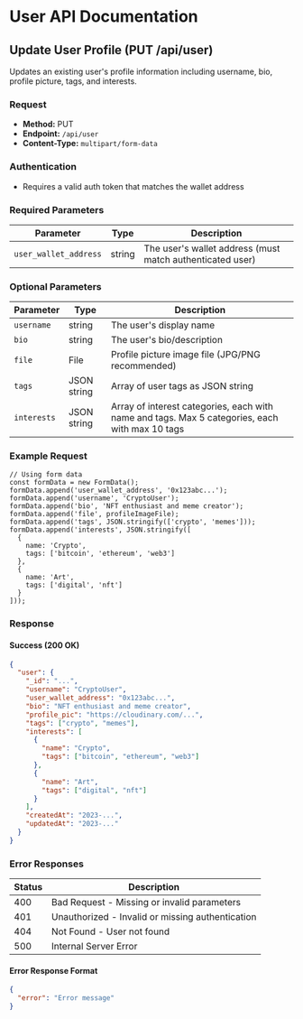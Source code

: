 # User API Documentation

## Update User Profile (PUT /api/user)

Updates an existing user's profile information including username, bio, profile picture, tags, and interests.

### Request

- **Method:** PUT
- **Endpoint:** `/api/user`
- **Content-Type:** `multipart/form-data`

### Authentication

- Requires a valid auth token that matches the wallet address

### Required Parameters

| Parameter | Type | Description |
|-----------|------|-------------|
| `user_wallet_address` | string | The user's wallet address (must match authenticated user) |

### Optional Parameters

| Parameter | Type | Description |
|-----------|------|-------------|
| `username` | string | The user's display name |
| `bio` | string | The user's bio/description |
| `file` | File | Profile picture image file (JPG/PNG recommended) |
| `tags` | JSON string | Array of user tags as JSON string |
| `interests` | JSON string | Array of interest categories, each with name and tags. Max 5 categories, each with max 10 tags |

### Example Request

```
// Using form data
const formData = new FormData();
formData.append('user_wallet_address', '0x123abc...');
formData.append('username', 'CryptoUser');
formData.append('bio', 'NFT enthusiast and meme creator');
formData.append('file', profileImageFile);
formData.append('tags', JSON.stringify(['crypto', 'memes']));
formData.append('interests', JSON.stringify([
  {
    name: 'Crypto',
    tags: ['bitcoin', 'ethereum', 'web3']
  },
  {
    name: 'Art',
    tags: ['digital', 'nft']
  }
]));
```

### Response

#### Success (200 OK)
```json
{
  "user": {
    "_id": "...",
    "username": "CryptoUser",
    "user_wallet_address": "0x123abc...",
    "bio": "NFT enthusiast and meme creator",
    "profile_pic": "https://cloudinary.com/...",
    "tags": ["crypto", "memes"],
    "interests": [
      {
        "name": "Crypto",
        "tags": ["bitcoin", "ethereum", "web3"]
      },
      {
        "name": "Art",
        "tags": ["digital", "nft"]
      }
    ],
    "createdAt": "2023-...",
    "updatedAt": "2023-..."
  }
}
```

### Error Responses

| Status | Description |
|--------|-------------|
| 400 | Bad Request - Missing or invalid parameters |
| 401 | Unauthorized - Invalid or missing authentication |
| 404 | Not Found - User not found |
| 500 | Internal Server Error |

#### Error Response Format
```json
{
  "error": "Error message"
}
``` 